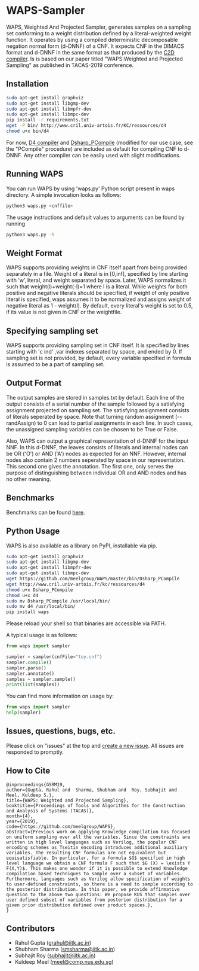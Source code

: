 # WAPS-Sampler
WAPS, Weighted And Projected Sampler, generates samples on a sampling set conforming to a weight distribution defined by a literal-weighted weight function. It operates by using a compiled deterministic decomposable negation normal form (d-DNNF) of a CNF. It expects CNF in the DIMACS format and d-DNNF in the same format as that produced by the [C2D compiler](http://reasoning.cs.ucla.edu/c2d/). Is is based on our paper titled "WAPS:Weighted and Projected Sampling" as published in TACAS-2019 conference.

## Installation
```bash
sudo apt-get install graphviz
sudo apt-get install libgmp-dev
sudo apt-get install libmpfr-dev
sudo apt-get install libmpc-dev
pip install -r requirements.txt
wget -P bin/ http://www.cril.univ-artois.fr/KC/ressources/d4
chmod u+x bin/d4
```

For now, [D4 compiler](http://www.cril.univ-artois.fr/KC/d4.html) and [Dsharp_PCompile](https://bitbucket.org/haz/dsharp) (modified for our use case, see the "PCompile" procedure) are included as default for compiling CNF to d-DNNF. Any other compiler can be easily used with slight modifications.

## Running WAPS
You can run WAPS by using 'waps.py' Python script present in waps directory. A simple invocation looks as follows:
```bash
python3 waps.py <cnffile>
```
The usage instructions and default values to arguments can be found by running
```bash
python3 waps.py -h
```
## Weight Format
WAPS supports providing weights in CNF itself apart from being provided separately in a file. Weight of a literal is in [0,inf], specified by line starting with 'w',literal, and weight separated by space. Later, WAPS normalizes it such that weight(l)+weight(-l)=1 where l is a literal. While weights for both positive and negative literals should be specified, if weight of only positive literal is specified, waps assumes it to be normalized and assigns weight of negative literal as 1 - weight(l). By default, every literal's weight is set to 0.5, if its value is not given in CNF or the weightfile. 

## Specifying sampling set
WAPS supports providing sampling set in CNF itself. It is specified by lines starting with 'c ind' ,var indexes separated by space, and ended by 0. If sampling set is not provided, by default, every variable specified in formula is assumed to be a part of sampling set.

## Output Format
The output samples are stored in samples.txt by default. Each line of the output consists of a serial number of the sample followed by a satisfying assignment projected on sampling set. The satisfying assignment consists of literals seperated by space. Note that turning random assignment (--randAssign) to 0 can lead to partial assignments in each line. In such cases, the unassigned sampling variables can be chosen to be True or False.

Also, WAPS can output a graphical representation of d-DNNF for the input NNF. In this d-DNNF, the leaves consists of literals and internal nodes can be OR ('O') or AND ('A') nodes as expected for an NNF. However, internal nodes also contain 2 numbers seperated by space in our representation. This second one gives the annotation. The first one, only serves the purpose of distinguishing between individual OR and AND nodes and has no other meaning.

## Benchmarks
Benchmarks can be found [here](https://drive.google.com/open?id=1AQnpPwqJ-3ouwqKGw_VIjqWEHfQCnzBM).

## Python Usage
WAPS is also available as a library on PyPI, installable via pip. 
```bash
sudo apt-get install graphviz
sudo apt-get install libgmp-dev
sudo apt-get install libmpfr-dev
sudo apt-get install libmpc-dev
wget https://github.com/meelgroup/WAPS/master/bin/Dsharp_PCompile
wget http://www.cril.univ-artois.fr/kc/ressources/d4
chmod u+x Dsharp_PCompile
chmod u+x d4
sudo mv Dsharp_PCompile /usr/local/bin/
sudo mv d4 /usr/local/bin/
pip install waps
```
Please reload your shell so that binaries are accessible via PATH.

A typical usage is as follows:
```python
from waps import sampler

sampler = sampler(cnfFile="toy.cnf")
sampler.compile()
sampler.parse()
sampler.annotate()
samples = sampler.sample()
print(list(samples))
```

You can find more information on usage by:
```python
from waps import sampler
help(sampler)
```


## Issues, questions, bugs, etc.
Please click on "issues" at the top and [create a new issue](https://github.com/meelgroup/WAPS/issues). All issues are responded to promptly.

## How to Cite
```
@inproceedings{GSRM19,
author={Gupta, Rahul and  Sharma, Shubham and  Roy, Subhajit and  Meel, Kuldeep S.},
title={WAPS: Weighted and Projected Sampling},
booktitle={Proceedings of Tools and Algorithms for the Construction and Analysis of Systems (TACAS)},
month={4},
year={2019},
code={https://github.com/meelgroup/WAPS},
abstract={Previous work on applying Knowledge compilation has focused on uniform sampling over all the variables. Since the constraints are written in high level languages such as Verilog, the popular CNF encoding schemes as Tseitin encoding introduces additional auxiliary variables. The resulting CNF formulas are not equivalent but equisatisfiable. In particular, for a formula $G$ specified in high level language we obtain a CNF formula F such that $G (X) = \exists Y F(X,Y)$. This makes one wonder if it is possible to extend Knowledge compilation based techniques to sample over a subset of variables. Furthermore, languages such as Verilog allow specification of weights to user-defined constraints, so there is a need to sample according to the posterior distribution. In this paper, we provide affirmative question to the above two questions: We propose KUS that samples over user defined subset of variables from posterior distribution for a given prior distribution defined over product spaces.},
}
```

## Contributors
  * Rahul Gupta (grahul@iitk.ac.in)
  * Shubham Sharma (smsharma@iitk.ac.in)
  * Subhajit Roy (subhajit@iitk.ac.in)
  * Kuldeep Meel (meel@comp.nus.edu.sg)